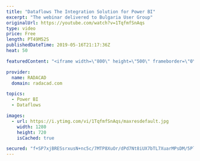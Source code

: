 ```yaml
---
title: "Dataflows The Integration Solution for Power BI"
excerpt: "The webinar delivered to Bulgaria User Group"
originalUrl: https://youtube.com/watch?v=1TqfmfSnAqs
type: video
price: Free
length: PT49M52S
publishedDateTime: 2019-05-16T21:17:36Z
heat: 50

featuredContent: "<iframe width=\"800\" height=\"500\" frameborder=\"0\" src=\"https://www.youtube.com/embed/1TqfmfSnAqs\" allow=\"accelerometer; autoplay; encrypted-media; gyroscope; picture-in-picture\" allowfullscreen></iframe>"

provider:
  name: RADACAD
  domain: radacad.com

topics:
  - Power BI
  - Dataflows

images:
  - url: https://i.ytimg.com/vi/1TqfmfSnAqs/maxresdefault.jpg
    width: 1280
    height: 720
    isCached: true

secured: "f+SP7xjBRESsrxusN+nc5c/7MTP8XuOr/dPd7Nt8iUX7bTL7XuarMPsDM/5PlXCe7UArNPvztGtY5sEvsqPOdgT/rU+GdtBspo081LUgHc+ey7oeCYITwYp0rDfgHQ/hHNZet3tNwPJxocjgDuHvoNnBNx15QMdOpSByhjEdAjPrz/R/qP1rIY0vcfb6f6B61NWESz3E+nVGP7ET8o+vmQ9MhJJKUlkCqOjGy3m6sE5WUEpc21YiQim65IdfIYHzoC6u5Zc15jieyKJ/uv2UqH4kqDBP693yPjmDp5txP9NYygwVE3m9jCau+UPHZdhCHXtOctIUJJg1OtJxlKLlhCyq2SBG5sfBDJLMtA2R9I78DL52PaFfRqaQSOJucMk4WBELVChKZ1iA0sC8865d8ANG9fkTZFEQFGaqBgf5O+s=;YVpbOUrrdyxnPIWjqZ2vBA=="
---
```



